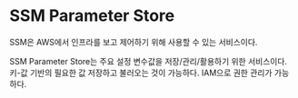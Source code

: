 SSM Parameter Store
=
SSM은 AWS에서 인프라를 보고 제어하기 위해 사용할 수 있는 서비스이다.

SSM Parameter Store는 주요 설정 변수값을 저장/관리/활용하기 위한 서비스이다.
키-값 기반의 필요한 값 저장하고 불러오는 것이 가능하다.
IAM으로 권한 관리가 가능하다.
